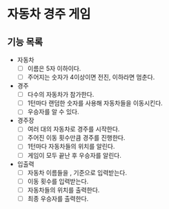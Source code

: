 # 자동차 경주 게임

## 기능 목록
- 자동차
  - [ ] 이름은 5자 이하이다.
  - [ ] 주어지는 숫자가 4이상이면 전진, 이하라면 멈춘다.
- 경주
  - [ ] 다수의 자동차가 참가한다.
  - [ ] 1턴마다 랜덤한 숫자를 사용해 자동차들을 이동시킨다.
  - [ ] 우승자를 알 수 있다.
- 경주장
  - [ ] 여러 대의 자동차로 경주를 시작한다.
  - [ ] 주어진 이동 횟수만큼 경주를 진행한다.
  - [ ] 1턴마다 자동차들의 위치를 알린다.
  - [ ] 게임이 모두 끝난 후 우승자를 알린다.
- 입출력
  - [ ] 자동차 이름들을 , 기준으로 입력받는다.
  - [ ] 이동 횟수를 입력받는다.
  - [ ] 자동차들의 위치를 출력한다.
  - [ ] 최종 우승자를 출력한다.
